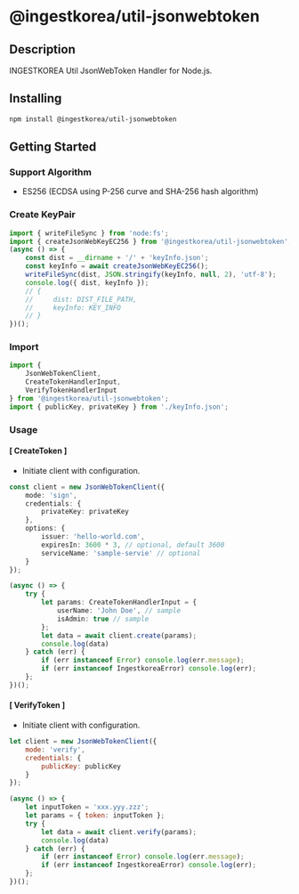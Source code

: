 # @ingestkorea/util-jsonwebtoken

## Description
INGESTKOREA Util JsonWebToken Handler for Node.js.

## Installing
```sh
npm install @ingestkorea/util-jsonwebtoken
```

## Getting Started

### Support Algorithm

+ ES256 (ECDSA using P-256 curve and SHA-256 hash algorithm)

### Create KeyPair

```js
import { writeFileSync } from 'node:fs';
import { createJsonWebKeyEC256 } from '@ingestkorea/util-jsonwebtoken';
(async () => {
    const dist = __dirname + '/' + 'keyInfo.json';
    const keyInfo = await createJsonWebKeyEC256();
    writeFileSync(dist, JSON.stringify(keyInfo, null, 2), 'utf-8');
    console.log({ dist, keyInfo });
    // {
    //     dist: DIST_FILE_PATH,
    //     keyInfo: KEY_INFO
    // }
})();
```

### Import

```typescript
import {
    JsonWebTokenClient,
    CreateTokenHandlerInput,
    VerifyTokenHandlerInput
} from '@ingestkorea/util-jsonwebtoken';
import { publicKey, privateKey } from './keyInfo.json';
```

### Usage

#### [ CreateToken ] 

+ Initiate client with configuration.

```typescript
const client = new JsonWebTokenClient({
    mode: 'sign',
    credentials: {
        privateKey: privateKey
    },
    options: {
        issuer: 'hello-world.com',
        expiresIn: 3600 * 3, // optional, default 3600
        serviceName: 'sample-servie' // optional
    }
});

(async () => {
    try {
        let params: CreateTokenHandlerInput = {
            userName: 'John Doe', // sample
            isAdmin: true // sample
        };
        let data = await client.create(params);
        console.log(data)
    } catch (err) {
        if (err instanceof Error) console.log(err.message);
        if (err instanceof IngestkoreaError) console.log(err);
    };
})();
```

#### [ VerifyToken ]

+ Initiate client with configuration.

```js
let client = new JsonWebTokenClient({
    mode: 'verify',
    credentials: {
        publicKey: publicKey
    }
});

(async () => {
    let inputToken = 'xxx.yyy.zzz';
    let params = { token: inputToken };
    try {
        let data = await client.verify(params);
        console.log(data)
    } catch (err) {
        if (err instanceof Error) console.log(err.message);
        if (err instanceof IngestkoreaError) console.log(err);
    };
})();
```